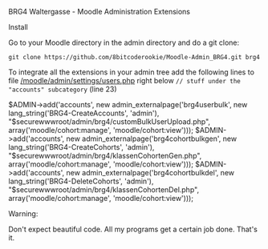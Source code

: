 BRG4 Waltergasse - Moodle Administration Extensions

Install

Go to your Moodle directory in the admin directory and do a git clone:

`git clone https://github.com/8bitcoderookie/Moodle-Admin_BRG4.git brg4`

To integrate all the extensions in your admin tree add the following lines 
to file [/moodle/admin/settings/users.php](../settings/users.php)
right below `// stuff under the "accounts" subcategory` (line 23)

$ADMIN->add('accounts', new admin_externalpage('brg4userbulk', new lang_string('BRG4-CreateAccounts', 'admin'), "$securewwwroot/admin/brg4/customBulkUserUpload.php", array('moodle/cohort:manage', 'moodle/cohort:view')));
$ADMIN->add('accounts', new admin_externalpage('brg4cohortbulkgen', new lang_string('BRG4-CreateCohorts', 'admin'), "$securewwwroot/admin/brg4/klassenCohortenGen.php", array('moodle/cohort:manage', 'moodle/cohort:view')));
$ADMIN->add('accounts', new admin_externalpage('brg4cohortbulkdel', new lang_string('BRG4-DeleteCohorts', 'admin'), "$securewwwroot/admin/brg4/klassenCohortenDel.php", array('moodle/cohort:manage', 'moodle/cohort:view')));

Warning:

Don't expect beautiful code. All my programs get a certain job done. That's it.